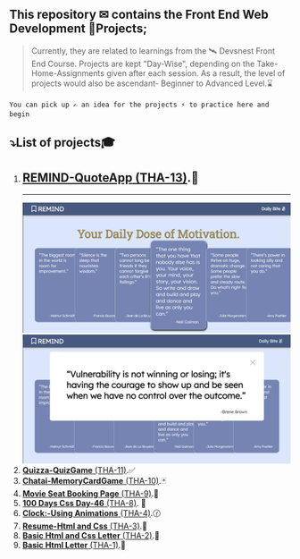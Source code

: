 ## This repository ✉ contains the **Front End Web Development** 🚀Projects;

> Currently, they are related to learnings from the 🛰 Devsnest Front End Course.
> Projects are kept "Day-Wise", depending on the Take-Home-Assignments given after each session. As a result, the level of projects would also be ascendant- Beginner to Advanced Level.⌛

`You can pick up ✍ an idea for the projects ⚡ to practice here and begin`

## ⤵️List of projects🎓

1. ## [**REMIND-QuoteApp** (THA-13)](https://iemprashanttha13.netlify.app).💭
   ***
   <img src="./THA-IMAGES/THA-13A.png" alt="Markdown Monster icon">
   <img src="./THA-IMAGES/THA-13B.png" alt="Markdown Monster icon">
1. [**Quizza-QuizGame** (THA-11)](https://iemprashanttha11.netlify.app).✅
1. [**Chatai-MemoryCardGame** (THA-10)](https://iemprashanttha10.netlify.app).🃏
1. [**Movie Seat Booking Page** (THA-9)](https://iemprashanttha9.netlify.app).🎥
1. [**100 Days Css Day-46** (THA-8)](https://iemprashanttha8.netlify.app). 🥇
1. [**Clock:-Using Animations** (THA-4)](https://iemprashanttha4.netlify.app).🕜
1. [**Resume-Html and Css** (THA-3)](https://iemprashanttha3.netlify.app).📃
1. [**Basic Html and Css Letter** (THA-2)](https://iemprashanttha2.netlify.app).💌
1. [**Basic Html Letter** (THA-1)](https://iemprashanttha1.netlify.app).💌
